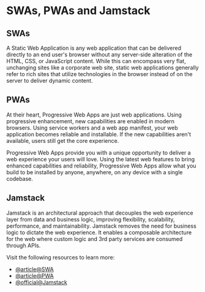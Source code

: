 # SWAs, PWAs and Jamstack

## SWAs

A Static Web Application is any web application that can be delivered directly to an end user's browser without any server-side alteration of the HTML, CSS, or JavaScript content. While this can encompass very flat, unchanging sites like a corporate web site, static web applications generally refer to rich sites that utilize technologies in the browser instead of on the server to deliver dynamic content.

## PWAs

At their heart, Progressive Web Apps are just web applications. Using progressive enhancement, new capabilities are enabled in modern browsers. Using service workers and a web app manifest, your web application becomes reliable and installable. If the new capabilities aren't available, users still get the core experience.

Progressive Web Apps provide you with a unique opportunity to deliver a web experience your users will love. Using the latest web features to bring enhanced capabilities and reliability, Progressive Web Apps allow what you build to be installed by anyone, anywhere, on any device with a single codebase.

## Jamstack

Jamstack is an architectural approach that decouples the web experience layer from data and business logic, improving flexibility, scalability, performance, and maintainability.
Jamstack removes the need for business logic to dictate the web experience. It enables a composable architecture for the web where custom logic and 3rd party services are consumed through APIs.

Visit the following resources to learn more:

- [@article@SWA](https://www.staticapps.org/)
- [@article@PWA](https://web.dev/progressive-web-apps/)
- [@official@Jamstack](https://jamstack.org/)
